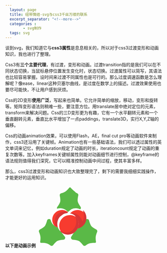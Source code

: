 ```yaml
---
  layout: page
  title: 纽带情结-svg与css3千丝万缕的联系
  excerpt_separator: "<!--more-->"
  categories :
        - svg制作
  tags: svg
---
```



   谈到svg，我们知道它与**css3属性**是息息相关的，所以对于css3过渡变形和动画知识，我也进行了整理。
   
   <!--more-->

   Css3有**三个主要代理**，有过渡，变形和动画。过渡transition指的是我们可以在不同状态切换，当鼠标悬停位置发生变化时，状态切换。过渡属性可以简写，其语法也比较容易掌握。设时间来过渡不同属性也是可行的。那么过度调速函数是怎么理解呢？像ease，linear这种贝塞尔曲线，是过度在数学上的描述。过渡效果使用也要尽可能快，不让用户感到厌烦。
     
   Css的2D变形**使用广泛**，写起来也简单。它允许简单的缩放，移动，变形和旋转等。矩阵变形语法则稍难一些，要注意方位。用translate居中绝对定位的元素，transform来解决问题。Css的三D变形更为有趣，它有一个水平翻转元素和一个垂直翻转元素，垂直比水平增加了一点paddings，translate3D，实行X,Y,Z轴的偏移。
     
   Css的动画animation效果，可以使用Flash，AE，final cut pro等动画软件来制作，css3还沿用了关键帧。Animation也有一些基础语法，我们可以透过属性的英文单词来记忆，例如duration规定了动画的时长，iterationcount规定了动画的重复次数等。加入keyframes关键帧属性则能对动画细节进行控制，@keyframe的语法规则值得我们深究，它可以精准控制动画中间过程，使其丰富多样。
      
   那么，css3过渡变形和动画知识也大致整理完了，剩下的需要我细细实践操作，才能更好的运用知识。
   
   **以下是动画示例**
   <svg t="1610376345660" class="icon" viewBox="0 0 1024 1024" version="1.1" xmlns="http://www.w3.org/2000/svg" p-id="1789" width="200" height="200"><path d="M703.12 395.056l-78.192-7.6L513.024 448l-96.096-60.544-100.544 8.016-8-8.016a32 32 0 0 1-3.76-40.72c17.424-23.712 43.088-62.896 48.304-90.736 4.832-25.808-2.208-67.824-8.416-96.64a31.696 31.696 0 0 1 24.304-36.672c20.688-4.448 47.952-13.248 71.408-29.552 22.4-15.584 46.432-43.552 60.48-61.184a15.904 15.904 0 0 1 24.704-0.112c12.304 14.72 32.56 36.816 55.536 53.296 23.392 16.768 55.984 28.512 79.216 35.408a31.712 31.712 0 0 1 21.856 36.16c-6.368 29.28-14.16 73.936-9.088 99.296 5.088 25.488 29.68 63.968 46.848 88.544 8.992 13.68 6.08 31.952-6.704 42.176-5.504 4.768-9.952 8.336-9.952 8.336z" fill="#FFFFFF" p-id="1790"></path><path d="M703.12 411.056l-46.192-7.6L545.024 464l-96.096-60.544-100.544 8.016-8-8.016a32 32 0 0 1-3.76-40.72c17.424-23.712 43.088-62.896 48.304-90.736 4.832-25.808-2.208-67.824-8.416-96.64a31.696 31.696 0 0 1 24.304-36.672c20.688-4.448 47.952-13.248 71.408-29.552 22.4-15.584 46.432-43.552 60.48-61.184a15.904 15.904 0 0 1 24.704-0.112c12.304 14.72 32.56 36.816 55.536 53.296 23.392 16.768 23.984 28.512 47.216 35.408a31.712 31.712 0 0 1 21.856 36.16c-6.368 29.28-14.16 73.936-9.088 99.296 5.088 25.488 29.68 63.968 46.848 88.544 8.992 13.68 6.08 31.952-6.704 42.176-5.504 4.768-9.952 8.336-9.952 8.336z" fill="#5AB947" p-id="1791"></path><path d="M217.632 564.48l44.448 64.768 118.304 46.8 31.392 112.544 54.752 71.856-0.976 11.296a32 32 0 0 1-28.768 29.04c-29.376 1.904-75.888 7.44-100.576 21.328-22.88 12.88-50.544 45.28-68.608 68.56a31.696 31.696 0 0 1-43.728 4.96c-16.704-12.976-40.96-28.224-68.544-35.712-26.336-7.136-63.2-7.568-85.744-7.008a15.856 15.856 0 0 1-12.448-5.632 15.856 15.856 0 0 1-3.504-13.2c3.36-18.896 7.264-48.608 5.12-76.8-2.192-28.704-14.144-61.216-23.792-83.456a31.696 31.696 0 0 1 13.648-39.984c26.544-13.936 65.744-36.672 81.92-56.864 16.24-20.288 29.92-63.856 37.696-92.8a31.728 31.728 0 0 1 36.624-21.984c7.184 1.168 12.784 2.288 12.784 2.288z" fill="#5AB947" p-id="1792"></path><path d="M568.592 848.56l-7.52 11.888 0.992 11.296c1.344 15.344 13.44 27.552 28.768 29.04 29.376 1.904 75.888 7.44 100.56 21.328 22.88 12.88 50.544 45.28 68.624 68.56a31.696 31.696 0 0 0 43.728 4.96c16.688-12.976 40.96-28.224 68.544-35.712 26.336-7.136 63.2-7.568 85.728-7.008a15.888 15.888 0 0 0 15.968-18.832c-3.36-18.896-7.264-48.608-5.12-76.8 2.176-28.704 14.128-61.216 23.792-83.456a31.728 31.728 0 0 0-13.648-39.984c-26.544-13.936-65.76-36.672-81.92-56.864-16.24-20.288-29.92-63.856-37.696-92.8a31.744 31.744 0 0 0-36.624-21.984c-7.2 1.168-12.784 2.288-12.784 2.288l-44.448 64.768-118.304 46.8-31.392 97.776-14.656 23.168" fill="#5AB947" p-id="1793"></path><path d="M312.768 400.704A159.328 159.328 0 0 1 384 384c88.304 0 160 71.696 160 160s-71.696 160-160 160-160-71.696-160-160a159.36 159.36 0 0 1 39.776-105.52" fill="#FFFFFF" p-id="1794"></path><path d="M286.816 670.272c-21.264-26.416-33.728-60.352-33.728-97.184 0-88.304 71.696-160 160-160 36.832 0 70.768 12.464 97.184 33.728C531.536 473.248 544 507.184 544 544c0 88.304-71.696 160-160 160-36.816 0-70.752-12.464-97.184-33.728z" fill="#F73B2F" p-id="1795"></path><path d="M379.264 530.224c-56.896 59.328-36.144 174.864-63.648 153.12-18.64-14.752-35.04-102.544 0-169.12 39.264-74.592 170.528-93.36 191.776-56.624 5.392 9.312-68.608 10.56-128.128 72.624z" fill="#D73636" p-id="1796"></path><path d="M568.768 400.704A159.328 159.328 0 0 1 640 384c88.304 0 160 71.696 160 160s-71.696 160-160 160-160-71.696-160-160a159.36 159.36 0 0 1 39.776-105.52" fill="#FFFFFF" p-id="1797"></path><path d="M542.816 670.272c-21.264-26.416-33.728-60.352-33.728-97.184 0-88.304 71.696-160 160-160 36.832 0 70.768 12.464 97.184 33.728C787.536 473.248 800 507.184 800 544c0 88.304-71.696 160-160 160-36.816 0-70.752-12.464-97.184-33.728z" fill="#F73B2F" p-id="1798"></path><path d="M560 464c153.472-10.88 189.28 142.112 191.904 137.648 58.832-100.048-11.28-207.248 15.744-178.768A175.36 175.36 0 0 1 816 544c0 97.136-78.864 176-176 176a175.52 175.52 0 0 1-128.128-55.392C482.192 633.104 429.136 473.28 560 464z" fill="#D73636" p-id="1799"></path><path d="M433.648 482.384A175.2 175.2 0 0 1 512 464c97.136 0 176 78.864 176 176s-78.864 176-176 176-176-78.864-176-176c0-44.464 16.512-85.088 43.744-116.08" fill="#FFFFFF" p-id="1800"></path><path d="M405.104 778.896C381.712 749.84 368 712.512 368 672c0-97.136 78.864-176 176-176 40.512 0 77.84 13.712 106.896 37.104C674.288 562.16 688 599.488 688 640c0 97.136-78.864 176-176 176-40.512 0-77.84-13.712-106.896-37.104z" fill="#F73B2F" p-id="1801"></path><path d="M576 752c136.304-109.648 31.568-266.912 63.648-233.12A175.36 175.36 0 0 1 688 640c0 97.136-78.864 176-176 176a175.52 175.52 0 0 1-128.128-55.392C354.192 729.104 473.776 834.224 576 752z" fill="#D73636" p-id="1802"></path></svg>



 
      
  